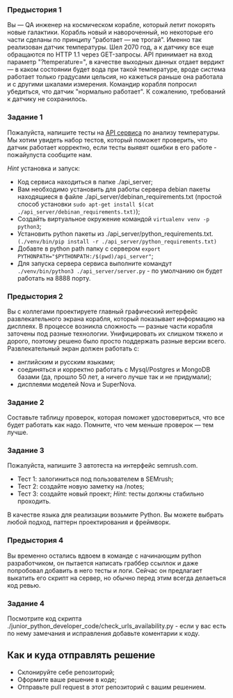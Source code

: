 ### Предыстория 1

Вы — QA инженер на космическом корабле, который летит покорять новые галактики. 
Корабль новый и навороченный, но некоторые его части сделаны по принципу "работает — не трогай".
Именно так реализован датчик температуры. Шел 2070 год, а к датчику все еще обращаются по HTTP 1.1 через GET-запросы.
API принимает на вход параметр "?temperature=", в качестве выходных данных отдает вердикт — в каком состоянии будет вода при такой температуре, 
вроде система работает только градусами цельсия, но кажеться раньше она работала и с другими шкалами измерения.
Командир корабля попросил убедиться, что датчик "нормально работает". К сожалению, требований к датчику не сохранилось.

### Задание 1
Пожалуйста, напишите тесты на [API сервиса](http://localhost:8888/temperature_check) по анализу температуры. 
Мы хотим увидеть набор тестов, который поможет проверить, что датчик работает корректно,
если тесты выявят ошибки в его работе - пожайулуста сообщите нам.

*Hint* установка и запуск:
 * Код сервиса находиться в папке ./api_server;
 * Вам необходимо установить для работы сервера debian пакеты находящиеся
  в файле ./api_server/debinan_requirements.txt 
  (простой способ установки ```sudo apt-get install $(cat ./api_server/debinan_requirements.txt)```);
 * Создайть виртуальное окружение командой  ```virtualenv venv -p python3```;
 * Установить python пакеты из ./api_server/python_requirements.txt. ```(./venv/bin/pip install -r ./api_server/python_requirements.txt)```
 * Добавте в python path папку с сервером ```export PYTHONPATH="$PYTHONPATH:/$(pwd)/api_server"```;
 * Для запуска сервера сервиса выполните командут ```./venv/bin/python3 ./api_server/server.py``` - по 
 умолчанию он будет работать на 8888 порту.


### Предыстория 2
Вы с коллегами проектируете главный графический интерфейс развлекательного экрана корабля, который показывает информацию на дисплеях. В процессе возникла сложность — разные части корабля заточены под разные технологии. Унифицировать их слишком тяжело и дорого, поэтому решено было просто поддержать разные версии всего.
Развлекательный экран должен работать с:
* английским и русским языками;
* соединяться и корректно работать с Mysql/Postgres и MongoDB базами (да, прошло 50 лет, а ничего лучше так и не придумали);
* дисплеями моделей Nova и SuperNova.

### Задание 2
Составьте таблицу проверок, которая поможет удостовериться, что все будет работать как надо. Помните, что чем меньше проверок — тем лучше. 

### Задание 3
Пожалуйста, напишите 3 автотеста на интерфейс semrush.com.
* Тест 1: залогиниться под пользователем в SEMrush;
* Тест 2: создайте новую заметку на /notes;
* Тест 3: создайте новый проект;
*Hint*: тесты должны стабильно проходить.

В качестве языка для реализации возьмите Python. Вы можете выбрать любой подход, паттерн проектирования и фреймворк.

### Предыстория 4
Вы временно остались вдвоем в команде с начинающим python разработчиком, 
он пытается написать граббер ссыллок и даже попробовал добавить в него тесты и логи.
Сейчас он предлагает выкатить его скрипт на сервер, но обычно перед этим всегда делаеться код ревью.

### Задание 4
Посмотрите код скрипта ./junior_python_developer_code/check_urls_availability.py - если 
у вас есть по нему замечания и исправления добавьте коментарии к коду.

## Как и куда отправлять решение
 * Склонируйте себе репозиторий;
 * Оформите ваше решение в коде;
 * Отправьте pull request в этот репозиторий с вашим решением.
